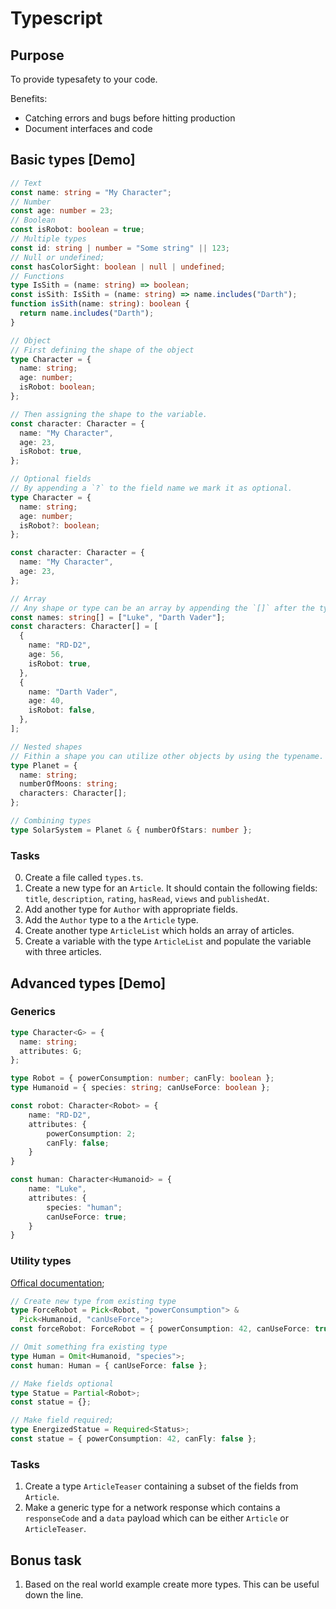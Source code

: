 # Typescript

## Purpose

To provide typesafety to your code.

Benefits:

- Catching errors and bugs before hitting production
- Document interfaces and code

## Basic types [Demo]

```ts
// Text
const name: string = "My Character";
// Number
const age: number = 23;
// Boolean
const isRobot: boolean = true;
// Multiple types
const id: string | number = "Some string" || 123;
// Null or undefined;
const hasColorSight: boolean | null | undefined;
// Functions
type IsSith = (name: string) => boolean;
const isSith: IsSith = (name: string) => name.includes("Darth");
function isSith(name: string): boolean {
  return name.includes("Darth");
}

// Object
// First defining the shape of the object
type Character = {
  name: string;
  age: number;
  isRobot: boolean;
};

// Then assigning the shape to the variable.
const character: Character = {
  name: "My Character",
  age: 23,
  isRobot: true,
};

// Optional fields
// By appending a `?` to the field name we mark it as optional.
type Character = {
  name: string;
  age: number;
  isRobot?: boolean;
};

const character: Character = {
  name: "My Character",
  age: 23,
};

// Array
// Any shape or type can be an array by appending the `[]` after the typename
const names: string[] = ["Luke", "Darth Vader"];
const characters: Character[] = [
  {
    name: "RD-D2",
    age: 56,
    isRobot: true,
  },
  {
    name: "Darth Vader",
    age: 40,
    isRobot: false,
  },
];

// Nested shapes
// Fithin a shape you can utilize other objects by using the typename.
type Planet = {
  name: string;
  numberOfMoons: string;
  characters: Character[];
};

// Combining types
type SolarSystem = Planet & { numberOfStars: number };
```

### Tasks

0. Create a file called `types.ts`.
1. Create a new type for an `Article`. It should contain the following fields: `title`, `description`, `rating`, `hasRead`, `views` and `publishedAt`.
2. Add another type for `Author` with appropriate fields.
3. Add the `Author` type to a the `Article` type.
4. Create another type `ArticleList` which holds an array of articles.
5. Create a variable with the type `ArticleList` and populate the variable with three articles.

## Advanced types [Demo]

### Generics

```ts
type Character<G> = {
  name: string;
  attributes: G;
};

type Robot = { powerConsumption: number; canFly: boolean };
type Humanoid = { species: string; canUseForce: boolean };

const robot: Character<Robot> = {
    name: "RD-D2",
    attributes: {
        powerConsumption: 2;
        canFly: false;
    }
}

const human: Character<Humanoid> = {
    name: "Luke",
    attributes: {
        species: "human";
        canUseForce: true;
    }
}
```

### Utility types

[Offical documentation](https://www.typescriptlang.org/docs/handbook/utility-types.html);

```ts
// Create new type from existing type
type ForceRobot = Pick<Robot, "powerConsumption"> &
  Pick<Humanoid, "canUseForce">;
const forceRobot: ForceRobot = { powerConsumption: 42, canUseForce: true };

// Omit something fra existing type
type Human = Omit<Humanoid, "species">;
const human: Human = { canUseForce: false };

// Make fields optional
type Statue = Partial<Robot>;
const statue = {};

// Make field required;
type EnergizedStatue = Required<Status>;
const statue = { powerConsumption: 42, canFly: false };
```

### Tasks

1. Create a type `ArticleTeaser` containing a subset of the fields from `Article`.
2. Make a generic type for a network response which contains a `responseCode` and a `data` payload which can be either `Article` or `ArticleTeaser`.

## Bonus task

1. Based on the real world example create more types. This can be useful down the line.
